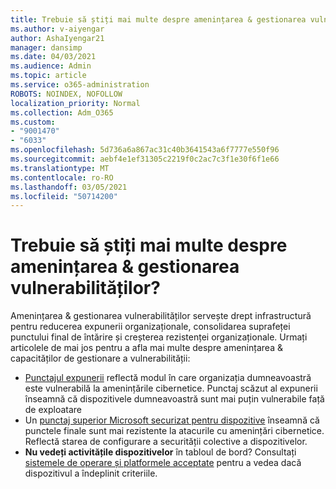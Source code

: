 ```yaml
---
title: Trebuie să știți mai multe despre amenințarea & gestionarea vulnerabilităților?
ms.author: v-aiyengar
author: AshaIyengar21
manager: dansimp
ms.date: 04/03/2021
ms.audience: Admin
ms.topic: article
ms.service: o365-administration
ROBOTS: NOINDEX, NOFOLLOW
localization_priority: Normal
ms.collection: Adm_O365
ms.custom:
- "9001470"
- "6033"
ms.openlocfilehash: 5d736a6a867ac31c40b3641543a6f7777e550f96
ms.sourcegitcommit: aebf4e1ef31305c2219f0c2ac7c3f1e30f6f1e66
ms.translationtype: MT
ms.contentlocale: ro-RO
ms.lasthandoff: 03/05/2021
ms.locfileid: "50714200"
---
```

# <a name="need-to-know-more-on-threat--vulnerability-management"></a>Trebuie să știți mai multe despre amenințarea & gestionarea vulnerabilităților?

Amenințarea & gestionarea vulnerabilităților servește drept infrastructură pentru reducerea expunerii organizaționale, consolidarea suprafeței punctului final de întărire și creșterea rezistenței organizaționale. Urmați articolele de mai jos pentru a afla mai multe despre amenințarea & capacităților de gestionare a vulnerabilității:

- [Punctajul expunerii](https://docs.microsoft.com/windows/security/threat-protection/microsoft-defender-atp/tvm-exposure-score) reflectă modul în care organizația dumneavoastră este vulnerabilă la amenințările cibernetice. Punctaj scăzut al expunerii înseamnă că dispozitivele dumneavoastră sunt mai puțin vulnerabile față de exploatare
- Un [punctaj superior Microsoft securizat pentru dispozitive](https://docs.microsoft.com/windows/security/threat-protection/microsoft-defender-atp/tvm-microsoft-secure-score-devices) înseamnă că punctele finale sunt mai rezistente la atacurile cu amenințări cibernetice. Reflectă starea de configurare a securității colective a dispozitivelor.
- **Nu vedeți activitățile dispozitivelor** în tabloul de bord? Consultați [sistemele de operare și platformele acceptate](https://docs.microsoft.com/windows/security/threat-protection/microsoft-defender-atp/tvm-supported-os) pentru a vedea dacă dispozitivul a îndeplinit criteriile.
